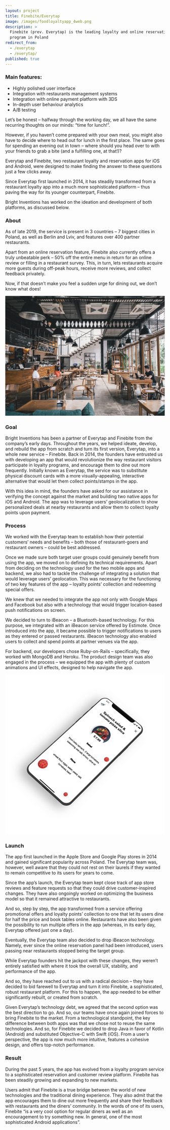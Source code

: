 ```yaml
---
layout: project
title: Finebite/Everytap
image: /images/foodloyaltyapp_4web.png
description: >
  Finebite (prev. Everytap) is the leading loyalty and online reservation
  program in Poland
redirect_from:
  - /everytap
  - /everytap/
published: true
---
```

### Main features:

* Highly polished user interface
* Integration with restaurants management systems
* Integration with online payment platform with 3DS
* In-depth user behaviour analytics
* A/B testing

Let’s be honest – halfway through the working day, we all have the same recurring thoughts on our minds: “time for lunch!”.  

However, if you haven’t come prepared with your own meal, you might also have to decide where to head out for lunch in the first place. The same goes for spending an evening out in town – where should you head over to with your friends to grab a bite (and a fulfilling one, at that!)?

Everytap and Finebite, two restaurant loyalty and reservation apps for iOS and Android, were designed to make finding the answer to these questions just a few clicks away. 

Since Everytap first launched in 2014, it has steadily transformed from a restaurant loyalty app into a much more sophisticated platform – thus paving the way for its younger counterpart, Finebite.

Bright Inventions has worked on the ideation and development of both platforms, as discussed below. 

### About

As of late 2019, the service is present in 3 countries – 7 biggest cities in Poland, as well as Berlin and Lviv, and features over 400 partner restaurants. 

Apart from an online reservation feature, Finebite also currently offers a truly unbeatable perk – 50% off the entire menu in return for an online review or filling in a restaurant survey. This, in turn, lets restaurants acquire more guests during off-peak hours, receive more reviews, and collect feedback privately.

Now, if that doesn’t make you feel a sudden urge for dining out, we don’t know what does!

![](/images/dining-out.jpeg)

### Goal

Bright Inventions has been a partner of Everytap and Finebite from the company’s early days. Throughout the years, we helped ideate, develop, and rebuild the app from scratch and turn its first version, Everytap, into a whole new service – Finebite. 
Back in 2014, the founders have entrusted us with developing an app that would revolutionize the way restaurant visitors participate in loyalty programs, and encourage them to dine out more frequently. Initially known as Everytap, the service was to substitute physical discount cards with a more visually-appealing, interactive alternative that would let them collect points/stamps in the app.

With this idea in mind, the founders have asked for our assistance in verifying the concept against the market and building two native apps for iOS and Android. The app was to leverage users’ geolocalization to show personalized deals at nearby restaurants and allow them to collect loyalty points upon payment. 

### Process

We worked with the Everytap team to establish how their potential customers’ needs and benefits – both those of restaurant-goers and restaurant owners – could be best addressed.

Once we made sure both target user groups could genuinely benefit from using the app, we moved on to defining its technical requirements. Apart from deciding on the technology used for the two mobile apps and backend, we also had to tackle the challenge of integrating a solution that would leverage users’ geolocation. This was necessary for the functioning of two key features of the app – loyalty points’ collection and redeeming special offers.

We knew that we needed to integrate the app not only with Google Maps and Facebook but also with a technology that would trigger location-based push notifications on screen. 

We decided to turn to iBeacon – a Bluetooth-based technology. For this purpose, we integrated with an iBeacon service offered by Estimote. Once introduced into the app, it became possible to trigger notifications to users as they entered or passed restaurants. iBeacon technology also enabled users to collect and spend points at partner venues via the app.

For backend, our developers chose Ruby-on-Rails – specifically, they worked with MongoDB and Heroku.  The product design team was also engaged in the process – we equipped the app with plenty of custom animations and UI effects, designed to help navigate the app. 

![](/images/foodapp_ingredients.png)

### Launch

The app first launched in the Apple Store and Google Play stores in 2014 and gained significant popularity across Poland.  The Everytap team was, however, well aware that they could not rest on their laurels if they wanted to remain competitive to its users for years to come.

Since the app’s launch, the Everytap team kept close track of app store reviews and feature requests so that they could drive customer-inspired changes. They have also ongoingly worked on optimizing the business model so that it remained attractive to restaurants.

And so, step by step, the app transformed from a service offering promotional offers and loyalty points’ collection to one that let its users dine for half the price and book tables online. Restaurants have also been given the possibility to run multiple offers in the app (whereas, in its early day, Everytap offered just one a day).

Eventually, the Everytap team also decided to drop iBeacon technology. Namely, ever since the online reservation panel had been introduced, users passing near restaurants stopped being the target group.

While Everytap founders hit the jackpot with these changes, they weren’t entirely satisfied with where it took the overall UX, stability, and performance of the app.

And so, they have reached out to us with a radical decision – they have decided to bid farewell to Everytap and turn it into Finebite, a sophisticated, robust restaurant platform. For this to happen, the app needed to be either significantly rebuilt, or created from scratch.

Given Everytap’s technology debt, we agreed that the second option was the best direction to go. 
And so, our teams have once again joined forces to bring Finebite to the market.
From a technological standpoint, the key difference between both apps was that we chose not to reuse the same technologies. And so, for Finebite we decided to drop Java in favor of Kotlin (Android) and substituted Objective-C with Swift (iOS). 
From a user’s perspective, the app is now much more intuitive, features a cohesive design, and offers top-notch performance.

### Result

During the past 5 years, the app has evolved from a loyalty program service to a sophisticated reservation and customer review platform. Finebite has been steadily growing and expanding to new markets. 

Users admit that Finebite is a true bridge between the world of new technologies and the traditional dining experience. They also admit that the app encourages them to dine out more frequently and share their feedback with restaurants and the diners’ community. In the words of one of its users, Finebite “is a very cool option for regular diners as well as an encouragement to try something new. In general, one of the most sophisticated Android applications”.